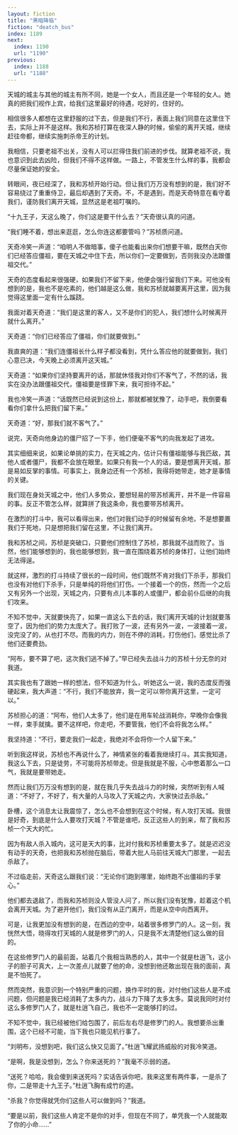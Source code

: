 ```yaml
---
layout: fiction
title: "黑暗降临"
fiction: "deatch_bus"
index: 1189
next:
  index: 1190
  url: "1190"
previous:
  index: 1188
  url: "1188"
---
```

天城的城主与其他的城主有所不同，她是一个女人，而且还是一个年轻的女人。她真的把我们视作上宾，给我们这里最好的待遇，吃好的，住好的。

相信很多人都想在这里舒服的过下去，但是我们不行，表面上我们同意在这里住下去，实际上并不是这样。我和苏桢打算在夜深人静的时候，偷偷的离开天城，继续赶往帝都，继续实施刺杀帝王的计划。

我相信，只要老祖不出关，没有人可以拦得住我们前进的步伐。就算老祖不说，我也意识到此去凶险，但我们不得不这样做。一路上，不管发生什么样的事，我都会尽量保证她的安全。

转眼间，夜已经深了，我和苏桢开始行动。但让我们万万没有想到的是，我们好不容易绕过了重重侍卫，最后却遇到了天奇。不，不是遇到，而是天奇特意在看守着我们，谨防我们离开天城，显然这是老祖叮嘱的。

“十九王子，天这么晚了，你们这是要干什么去？”天奇很认真的问道。

“我们睡不着，想出来逛逛，怎么你连这都要管吗？”苏桢质问道。

天奇冷笑一声道：“咱明人不做暗事，傻子也能看出来你们想要干嘛，既然白天你们已经答应僵祖，要在天城之中住下去，所以你们一定要做到，否则我没办法跟僵祖交代。”

天奇的态度看起来很强硬，如果我们不留下来，他便会强行留我们下来。可他没有想到的是，我也不是吃素的，他们越是这么做，我和苏桢就越要离开这里，因为我觉得这里面一定有什么蹊跷。

我面对着天奇道：“我们是这里的客人，又不是你们的犯人，我们想什么时候离开就什么离开。”

天奇道：“你们已经答应了僵祖，你们就要做到。”

我直爽的道：“我们连僵祖长什么样子都没看到，凭什么答应他的就要做到，我们心意已决，今天晚上必须离开这天城。”

天奇道：“如果你们坚持要离开的话，那就休怪我对你们不客气了，不然的话，我实在没办法跟僵祖交代，僵祖要是怪罪下来，我可担待不起。”

我也冷笑一声道：“话既然已经说到这份上，那就都被犹豫了，动手吧，我倒要看看你们拿什么把我们留下来。”

天奇道：“好，那我们就不客气了。”

说完，天奇向他身边的僵尸招了一下手，他们便毫不客气的向我发起了进攻。

其实细细来说，如果论单挑的实力，在天城之内，估计只有僵祖能够与我匹敌，其他人或者僵尸，我都不会放在眼里。如果只有我一个人的话，要是想离开天城，那是易如反掌的事情。可事实上，我身边还有一个苏桢，我得将她带走，她才是事情的关键。

我们现在身处天城之中，他们人多势众，要想轻易的带苏桢离开，并不是一件容易的事。反正不管怎么样，就算拼了我这条命，我也要带苏桢离开。

在激烈的打斗中，我可以看得出来，他们对我们动手的时候留有余地，不是想要置我们于死地，只是想把我们留在这里，不让我们离开。

我和苏桢之间，苏桢是突破口，只要他们控制住了苏桢，那我就不战而败了。当然，他们能够想到的，我也能够想到，我一直在围绕着苏桢的身体打，让他们始终无法得逞。

就这样，激烈的打斗持续了很长的一段时间，他们既然不肯对我们下杀手，那我们也没有对他们下杀手，只是单纯的将他们打伤。一个接着一个的伤，然而一个之后又有另外一个出现，天城之内，只要有点儿本事的人或僵尸，都会前仆后继的向我们攻来。

不知不觉中，天就要快亮了，如果一直这么下去的话，我们离开天城的计划就要落空了，因为他们的势力太庞大了。我打败了一波，还有另外一波，一波接着一波，没完没了的，从也打不尽。而我的内力，则在不停的消耗，打伤他们，感觉比杀了他们还要费劲。

“阿布，要不算了吧，这次我们逃不掉了。”早已经失去战斗力的苏桢十分无奈的对我道。

其实我也有了跟她一样的想法，但不知道为什么，听她这么一说，我的态度反而强硬起来，我大声道：“不行，我们不能放弃，我一定可以带你离开这里，一定可以。”

苏桢担心的道：“阿布，他们人太多了，他们是在用车轮战消耗你，早晚你会像我一样，束手就擒。要不这样吧，你走吧，不要管我，他们不会将我怎么样。”

我坚持道：“不行，要走我们一起走，我绝对不会将你一个人留下来。”

听到我这样说，苏桢也不再说什么了，神情紧张的看着我继续打斗。其实我知道，我这么下去，只是徒劳，不可能将苏桢带走。但是我就是不服，心中憋着那么一口气，我就是要带她走。

然而让我们万万没有想到的是，就在我几乎失去战斗力的时候，突然听到有人喊道：“不好了，不好了，有大量的人马攻入了天城之内，大家快过去杀敌。”

卧槽，这个消息太让我震惊了，怎么也不会想到在这个时候，有人攻打天城。我很是好奇，到底是什么人要攻打天城？不管是谁吧，反正这些人的到来，帮了我和苏桢一个天大的忙。

因为有敌人杀入城内，这可是天大的事，比对付我和苏桢重要太多了。就是迟迟没有动手的天奇，也把我和苏桢抛在脑后，带着大批人马前往天城大门那里，一起去杀敌了。

不过临走前，天奇这么跟我们说：“无论你们跑到哪里，始终跑不出僵祖的手掌心。”

他们都去退敌了，而我和苏桢则没人管没人问了，所以我们没有犹豫，趁着这个机会离开天城。为了避开他们，我们没有从正门离开，而是从空中向西离开。

可是，让我更加没有想到的是，在西边的空中，站着很多修罗门的人。这一刻，我恍然大悟，晓得攻打天城的人就是修罗门的人，只是我不太清楚他们这么做的目的。

在这些修罗门人的最前面，站着几个我相当熟悉的人，其中一个就是杜逍飞，这小子的胆子可真大，上一次差点儿就要了他的命，没想到他还敢出现在我的面前，真是不怕死了。

然而突然，我意识到一个特别严重的问题，换作平时的我，对付他们这些人是不成问题，但问题是我已经消耗了太多内力，战斗力下降了太多太多。莫说我同时对付这么多修罗门人了，就是杜逍飞自己，我也不一定能够打的过。

不知不觉中，我已经被他们给包围了，前后左右尽是修罗门的人。我想要杀出重围，这个已经不可能，当下我也只能见机行事了。

“刘明布，没想到吧，我们这么快又见面了。”杜逍飞耀武扬威般的对我冷笑道。

“是啊，我是没想到，怎么？你来送死的？”我毫不示弱的道。

“送死？哈哈，我会傻到来送死吗？实话告诉你吧，我来这里有两件事，一是杀了你，二是带走十九王子。”杜逍飞胸有成竹的道。

“杀我？你觉得就凭你们这些人可以做到吗？”我道。

“要是以前，我们这些人肯定不是你的对手，但现在不同了，单凭我一个人就能取了你的小命……”
